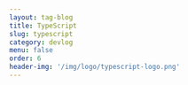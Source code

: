 ```yaml
---
layout: tag-blog
title: TypeScript
slug: typescript
category: devlog
menu: false
order: 6
header-img: '/img/logo/typescript-logo.png'
---
```


